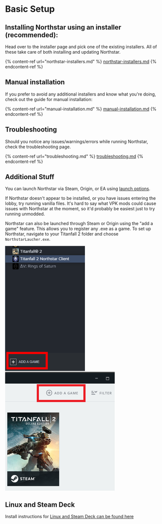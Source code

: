# Basic Setup

## Installing Northstar using an installer (recommended):

Head over to the installer page and pick one of the existing installers. All of these take care of both installing and updating Northstar.

{% content-ref url="northstar-installers.md" %}
[northstar-installers.md](northstar-installers.md)
{% endcontent-ref %}

## Manual installation

If you prefer to avoid any additional installers and know what you're doing, check out the guide for manual installation:

{% content-ref url="manual-installation.md" %}
[manual-installation.md](manual-installation.md)
{% endcontent-ref %}

## Troubleshooting

Should you notice any issues/warnings/errors while running Northstar, check the troubleshooting page.

{% content-ref url="troubleshooting.md" %}
[troubleshooting.md](troubleshooting.md)
{% endcontent-ref %}

## Additional Stuff

You can launch Northstar via Steam, Origin, or EA using [launch options](troubleshooting.md#launch-opts). 

If Northstar doesn't appear to be installed, or you have issues entering the lobby, try running vanilla files. It's hard to say what VPK mods could cause issues with Northstar at the moment, so it'd probably be easiest just to try running unmodded.

Northstar can also be launched through Steam or Origin using the "add a game" feature. This allows you to register any .exe as a game. To set up Northstar, navigate to your Titanfall 2 folder and choose `NorthstarLaucher.exe`.

![steamaddgame](../images/steam-addgame.png) ![originaddgame](../images/origin-addgame.png)

## Linux and Steam Deck

Install instructions for [Linux and Steam Deck can be found here](steamdeck-and-linux/installing-on-steamdeck-and-linux.md)
